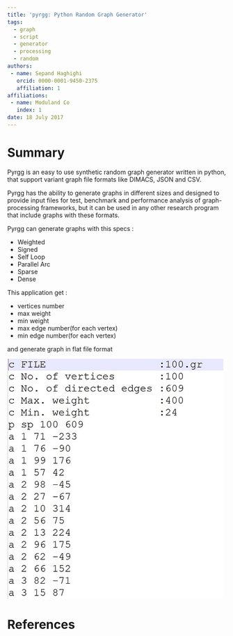 ```yaml
---
title: 'pyrgg: Python Random Graph Generator'
tags:
  - graph
  - script
  - generator
  - processing
  - random
authors:
 - name: Sepand Haghighi
   orcid: 0000-0001-9450-2375
   affiliation: 1
affiliations:
 - name: Moduland Co
   index: 1
date: 18 July 2017
---
```

						

# Summary
Pyrgg is an easy to use synthetic random graph generator written in python, that support variant graph file formats like DIMACS, JSON and CSV.
																										
Pyrgg has the ability to generate graphs in different sizes and designed to provide input files for 
test, benchmark and performance analysis of graph-processing frameworks, but it can be used in any other research program that include graphs with these formats.			

Pyrgg can generate graphs with this specs :

- Weighted
- Signed
- Self Loop
- Parallel Arc
- Sparse
- Dense  

This application get :
					
- vertices number
- max weight
- min weight
- max edge number(for each vertex)
- min edge number(for each vertex)

and generate graph in flat file format

![outputformat](outputformat.jpg)

# References
